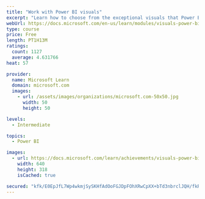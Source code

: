 ```yaml
---
title: "Work with Power BI visuals"
excerpt: "Learn how to choose from the exceptional visuals that Power BI makes available to you. Formatting visuals will direct the user’s attention to exactly where you want it, while helping to make the visual easier to read and interpret. You will also learn about how to use key performance indicators (KPIs)."
webUrl: https://docs.microsoft.com/en-us/learn/modules/visuals-power-bi/
type: course
price: Free
length: PT1H13M
ratings:
  count: 1127
  average: 4.631766
heat: 57

provider:
  name: Microsoft Learn
  domain: microsoft.com
  images:
    - url: /assets/images/organizations/microsoft.com-50x50.jpg
      width: 50
      height: 50

levels:
  - Intermediate

topics:
  - Power BI

images:
  - url: https://docs.microsoft.com/learn/achievements/visuals-power-bi-social.png
    width: 640
    height: 318
    isCached: true

secured: "kfk/E0EpJfL7Wp4wkmjSySKHfAdOoFGJDpFOhXRwCpXX+bTd3nbrclJQH/fkR8wZV14UAxqXsTxcVcLGsRqpCb+w3TEIQ2lpUexNoCLJ+/gGC/vii7wb9RiJ08NVBWpVVijEZP31fDRKqylLQhB11xn/i9vdzYVm7D3NK8Qx/HI8aMie8zmu0DUY3oOTvlBE4IA+L/1W8KK2fzCecvjefFuQLe+5DFWv8+mJTbokkjq+DvJyeW7vuUSijhOqle1796Qh4Mw88scFH+2qZ6pGjhazFNWiQOmKMuOEpVfJdkfwqUcbL/gqYFiCMRmnjmtz5wyyDimCTxHeHfZevBr3rgO8wN4dIl+Qo0ddT+y3dDkUmWx5FCTz5u3fEfOEA0bY2vqg0DvKD55JAuDa3LlfYEJdkeZpAzu2CE/P/NvXcIg=;GWKwnDr7EX311PzQ4HxWXQ=="
---
```


